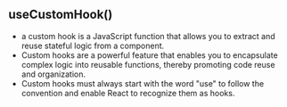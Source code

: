 ## useCustomHook()

- a custom hook is a JavaScript function that allows you to extract and reuse stateful logic from a component.
- Custom hooks are a powerful feature that enables you to encapsulate complex logic into reusable functions, thereby promoting code reuse and organization.
- Custom hooks must always start with the word "use" to follow the convention and enable React to recognize them as hooks.
